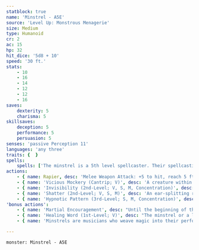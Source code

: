 ```yaml
---
statblock: true
name: 'Minstrel - A5E'
source: 'Level Up: Monstrous Menagerie'
size: Medium
type: Humanoid
cr: 2
ac: 15
hp: 32
hit_dice: '5d8 + 10'
speed: '30 ft.'
stats:
    - 10
    - 16
    - 14
    - 12
    - 12
    - 16
saves:
    dexterity: 5
    charisma: 5
skillsaves:
    deception: 5
    performance: 5
    persuasion: 5
senses: 'passive Perception 11'
languages: 'any three'
traits: {  }
spells:
    spells: ['The minstrel is a 5th level spellcaster. Their spellcasting ability is Charisma (spell save DC 13, +5 to hit with spell attacks). They have the following bard spells prepared:', 'Cantrips (at will): light, mage hand, minor illusion, vicious mockery', '1st-level (4 slots): charm person, disguise self, healing word', '2nd-level (3 slots): enthrall, invisibility, shatter', '3rd-level (2 slots): hypnotic pattern, major image']
actions:
    - { name: Rapier, desc: 'Melee Weapon Attack: +5 to hit, reach 5 ft., one target. Hit: 7 (1d8 + 3) piercing damage.' }
    - { name: 'Vicious Mockery (Cantrip; V)', desc: 'A creature within 60 feet that can hear the minstrel makes a DC 14 Wisdom saving throw. On a failure, it takes 7 (2d6) psychic damage and has disadvantage on the first attack roll it makes before the end of its next turn.' }
    - { name: 'Invisibility (2nd-Level; V, S, M, Concentration)', desc: 'The minstrel or a creature they touch is invisible for 1 hour. The spell ends if the invisible creature attacks or casts a spell.' }
    - { name: 'Shatter (2nd-Level; V, S, M)', desc: 'An ear-splitting ringing sound fills a 10-foot-radius sphere emanating from a point the minstrel can see within 60 feet. Creatures in the area make a DC 14 Constitution saving throw, taking 13 (3d8) thunder damage on a failed save or half damage on a success. A creature made of stone, metal, or other inorganic material has disadvantage on its saving throw. Unattended objects in the area also take the damage.' }
    - { name: 'Hypnotic Pattern (3rd-Level; S, M, Concentration)', desc: 'A swirling pattern of light appears at a point within 120 feet. Each creature within 10 feet of the pattern that can see it makes a DC 14 Wisdom saving throw. On a failure, the creature is charmed for 1 minute. While charmed, the creature is incapacitated and its Speed is 0. The effect ends on a creature if it takes damage or if another creature uses an action to shake it out of its daze.' }
'bonus actions':
    - { name: 'Martial Encouragement', desc: "Until the beginning of the minstrel's next turn, one creature within 30 feet that can hear the minstrel deals an extra 3 (1d6) damage whenever it deals weapon damage." }
    - { name: 'Healing Word (1st-Level; V)', desc: "The minstrel or a living creature within 60 feet regains 5 (1d4 + 3) hit points. The minstrel can't cast this spell and a 1st-level or higher spell on the same turn." }
    - { name: 'Minstrels are musicians who weave magic into their performances', desc: 'Minstrels make themselves welcome wherever they go with a mix of entertainment, storytelling, and when necessary, magical charm.' }

---
```

```statblock
monster: Minstrel - A5E
```
